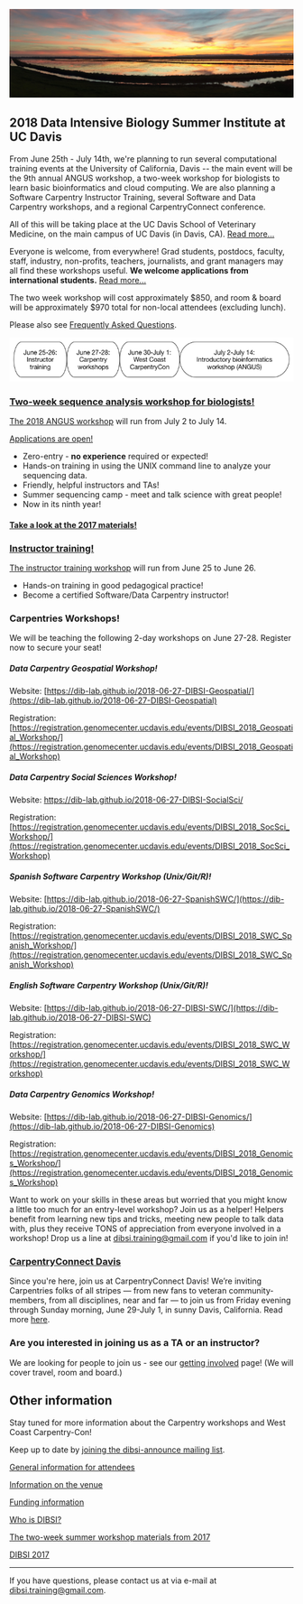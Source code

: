 ![Yolo Basin panorama](images/yolo-panorama.jpg "DIBSI 2018")

## 2018 Data Intensive Biology Summer Institute at UC Davis

From June 25th - July 14th, we're planning to run several
computational training events at the University of California, Davis
-- the main event will be the 9th annual ANGUS workshop, a two-week
workshop for biologists to learn basic bioinformatics and cloud
computing.  We are also planning a Software Carpentry Instructor
Training, several Software and Data Carpentry workshops, and a
regional CarpentryConnect conference.

All of this will be taking place at the UC Davis School of Veterinary
Medicine, on the main campus of UC Davis (in Davis,
CA). [Read more...](VENUE.html)

Everyone is welcome, from everywhere! Grad students, postdocs,
faculty, staff, industry, non-profits, teachers, journalists, and
grant managers may all find these workshops useful. **We welcome
applications from international students.**
[Read more...](ATTENDEES.html)

The two week workshop will cost approximately $850, and room & board
will be approximately $970 total for non-local attendees (excluding
lunch).

Please also see [Frequently Asked Questions](https://hackmd.io/s/HkdE1IPuG).

![DIBSI overview](images/overview-bubbles.png)

### [Two-week sequence analysis workshop for biologists!](ANGUS.html)

[The 2018 ANGUS workshop](ANGUS.html) will run from July 2 to July 14.

[Applications are open!](https://docs.google.com/forms/d/e/1FAIpQLSeuXw5aX6NUGdzb4NnhQi3CLEMIxHr_vvVZFB762fCJkkkYGA/viewform)

* Zero-entry - **no experience** required or expected!
* Hands-on training in using the UNIX command line to analyze your sequencing data.
* Friendly, helpful instructors and TAs!
* Summer sequencing camp - meet and talk science with great people!
* Now in its ninth year!

#### [Take a look at the 2017 materials!](https://angus.readthedocs.io/en/2017/)

### [Instructor training!](instructor-training.html)

[The instructor training workshop](instructor-training.html) will run
from June 25 to June 26.

* Hands-on training in good pedagogical practice!
* Become a certified Software/Data Carpentry instructor!

### Carpentries Workshops!

We will be teaching the following 2-day workshops on June 27-28. Register now to secure your seat!

##### Data Carpentry Geospatial Workshop! 

Website: [https://dib-lab.github.io/2018-06-27-DIBSI-Geospatial/](https://dib-lab.github.io/2018-06-27-DIBSI-Geospatial)

Registration: [https://registration.genomecenter.ucdavis.edu/events/DIBSI_2018_Geospatial_Workshop/](https://registration.genomecenter.ucdavis.edu/events/DIBSI_2018_Geospatial_Workshop)

##### Data Carpentry Social Sciences Workshop!
Website: [https://dib-lab.github.io/2018-06-27-DIBSI-SocialSci/ ](https://dib-lab.github.io/2018-06-27-DIBSI-SocialSci)

Registration: [https://registration.genomecenter.ucdavis.edu/events/DIBSI_2018_SocSci_Workshop/](https://registration.genomecenter.ucdavis.edu/events/DIBSI_2018_SocSci_Workshop)

##### Spanish Software Carpentry Workshop (Unix/Git/R)!
Website: [https://dib-lab.github.io/2018-06-27-SpanishSWC/](https://dib-lab.github.io/2018-06-27-SpanishSWC/)

Registration: [https://registration.genomecenter.ucdavis.edu/events/DIBSI_2018_SWC_Spanish_Workshop/](https://registration.genomecenter.ucdavis.edu/events/DIBSI_2018_SWC_Spanish_Workshop)

##### English Software Carpentry Workshop (Unix/Git/R)!
Website: [https://dib-lab.github.io/2018-06-27-DIBSI-SWC/](https://dib-lab.github.io/2018-06-27-DIBSI-SWC) 

Registration: [https://registration.genomecenter.ucdavis.edu/events/DIBSI_2018_SWC_Workshop/](https://registration.genomecenter.ucdavis.edu/events/DIBSI_2018_SWC_Workshop)

##### Data Carpentry Genomics Workshop!
Website: [https://dib-lab.github.io/2018-06-27-DIBSI-Genomics/](https://dib-lab.github.io/2018-06-27-DIBSI-Genomics)

Registration: [https://registration.genomecenter.ucdavis.edu/events/DIBSI_2018_Genomics_Workshop/](https://registration.genomecenter.ucdavis.edu/events/DIBSI_2018_Genomics_Workshop)


Want to work on your skills in these areas but worried that you might know a little too much for an entry-level workshop? 
Join us as a helper! Helpers benefit from learning new tips and tricks, meeting new people to talk data with, 
plus they receive TONS of appreciation from everyone involved in a workshop! Drop us a line at dibsi.training@gmail.com if you'd like to join in!

### [CarpentryConnect Davis](CarpentryConWest.html)

Since you're here, join us at CarpentryConnect Davis! We’re inviting Carpentries folks of all stripes — from new fans to veteran community-members, from all disciplines, near and far — to join us from Friday evening through Sunday morning, June 29-July 1, in sunny Davis, California. Read more [here](CarpentryConWest.html).

### Are you interested in joining us as a TA or an instructor?

We are looking for people to join us - see our
[getting involved](getting-involved.html) page! (We will cover travel,
room and board.)

## Other information

Stay tuned for more information about the Carpentry workshops and West
Coast Carpentry-Con!

Keep up to date by [joining the dibsi-announce mailing list](https://groups.io/g/dibsi-announce/join).

[General information for attendees](ATTENDEES.html)

[Information on the venue](VENUE.html)

[Funding information](FUNDERS.html)

[Who is DIBSI?](WHO.html)

[The two-week summer workshop materials from 2017](angus.readthedocs.io/en/2016/)

[DIBSI 2017](2017/index.html)

----

If you have questions, please contact us at via e-mail at [dibsi.training@gmail.com](mailto:dibsi.training@gmail.com).
